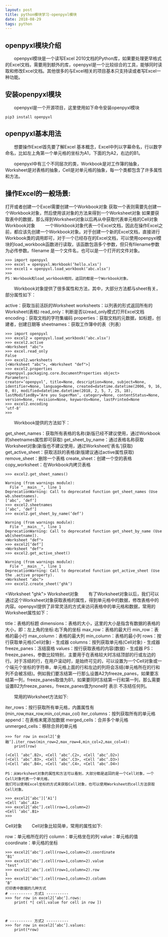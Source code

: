 ```yaml
---
layout: post
title: python模块学习-openpyxl模块
date: 2018-08-29 
tags: python    
---
```


## openpyxl模块介绍
　　openpyxl模块是一个读写Excel 2010文档的Python库，如果要处理更早格式的Excel文档，需要用到额外的库，openpyxl是一个比较综合的工具，能够同时读取和修改Excel文档。其他很多的与Excel相关的项目基本只支持读或者写Excel一种功能。

## 安装openpyxl模块
　　openpyxl是一个开源项目，这里使用如下命令安装openpyxl模块
```
pip3 install openpyxl
```
## openpyxl基本用法
　　想要操作Excel首先要了解Excel 基本概念，Excel中列以字幕命名，行以数字命名，比如左上角第一个单元格的坐标为A1，下面的为A2，右边的B1。

　　openpyxl中有三个不同层次的类，Workbook是对工作簿的抽象，Worksheet是对表格的抽象，Cell是对单元格的抽象，每一个类都包含了许多属性和方法。

## 操作Excel的一般场景:

打开或者创建一个Excel需要创建一个Workbook对象
获取一个表则需要先创建一个Workbook对象，然后使用该对象的方法来得到一个Worksheet对象
如果要获取表中的数据，那么得到Worksheet对象以后再从中获取代表单元格的Cell对象
Workbook对象
　　一个Workbook对象代表一个Excel文档，因此在操作Excel之前，都应该先创建一个Workbook对象。对于创建一个新的Excel文档，直接进行Workbook类的调用即可，对于一个已经存在的Excel文档，可以使用openpyxl模块的load_workbook函数进行读取，该函数包涵多个参数，但只有filename参数为必传参数。filename 是一个文件名，也可以是一个打开的文件对象。
```
>>> import openpyxl
>>> excel = openpyxl.Workbook(‘hello.xlxs‘)
>>> excel1 = openpyxl.load_workbook(‘abc.xlsx‘)
>>> 
PS：Workbook和load_workbook相同，返回的都是一个Workbook对象。
```
　　Workbook对象提供了很多属性和方法，其中，大部分方法都与sheet有关，部分属性如下：

active：获取当前活跃的Worksheet
worksheets：以列表的形式返回所有的Worksheet(表格)
read_only：判断是否以read_only模式打开Excel文档
encoding：获取文档的字符集编码
properties：获取文档的元数据，如标题，创建者，创建日期等
sheetnames：获取工作簿中的表（列表）

```
>>> import openpyxl
>>> excel2 = openpyxl.load_workbook(‘abc.xlsx‘)
>>> excel2.active
<Worksheet "abc">
>>> excel.read_only
False
>>> excel2.worksheets
[<Worksheet "abc">, <Worksheet "def">]
>>> excel2.properties
<openpyxl.packaging.core.DocumentProperties object>
Parameters:
creator=‘openpyxl‘, title=None, description=None, subject=None, identifier=None, language=None, created=datetime.datetime(2006, 9, 16, 0, 0), modified=datetime.datetime(2018, 2, 5, 7, 25, 18), lastModifiedBy=‘Are you SuperMan‘, category=None, contentStatus=None, version=None, revision=None, keywords=None, lastPrinted=None
>>> excel2.encoding
‘utf-8‘
>>> 
```
　　Workbook提供的方法如下：

get_sheet_names：获取所有表格的名称(新版已经不建议使用，通过Workbook的sheetnames属性即可获取)
get_sheet_by_name：通过表格名称获取Worksheet对象(新版也不建议使用，通过Worksheet[‘表名‘]获取)
get_active_sheet：获取活跃的表格(新版建议通过active属性获取)
remove_sheet：删除一个表格
create_sheet：创建一个空的表格
copy_worksheet：在Workbook内拷贝表格

```
>>> excel2.get_sheet_names()

Warning (from warnings module):
  File "__main__", line 1
DeprecationWarning: Call to deprecated function get_sheet_names (Use wb.sheetnames).
[‘abc‘, ‘def‘]
>>> excel2.sheetnames
[‘abc‘, ‘def‘]
>>> excel2.get_sheet_by_name(‘def‘)

Warning (from warnings module):
  File "__main__", line 1
DeprecationWarning: Call to deprecated function get_sheet_by_name (Use wb[sheetname]).
<Worksheet "def">
>>> excel2[‘def‘]
<Worksheet "def">
>>> excel2.get_active_sheet()

Warning (from warnings module):
  File "__main__", line 1
DeprecationWarning: Call to deprecated function get_active_sheet (Use the .active property).
<Worksheet "abc">
>>> excel2.create_sheet(‘ghk‘)
```
<Worksheet "ghk">
Worksheet对象
　　有了Worksheet对象以后，我们可以通过这个Worksheet对象获取表格的属性，得到单元格中的数据，修改表格中的内容。openpyxl提供了非常灵活的方式来访问表格中的单元格和数据，常用的Worksheet属性如下：

title：表格的标题
dimensions：表格的大小，这里的大小是指含有数据的表格的大小，即：左上角的坐标:右下角的坐标
max_row：表格的最大行
min_row：表格的最小行
max_column：表格的最大列
min_column：表格的最小列
rows：按行获取单元格(Cell对象) - 生成器
columns：按列获取单元格(Cell对象) - 生成器
freeze_panes：冻结窗格
values：按行获取表格的内容(数据)  - 生成器
PS：freeze_panes，参数比较特别，主要用于在表格较大时冻结顶部的行或左边的行。对于冻结的行，在用户滚动时，是始终可见的，可以设置为一个Cell对象或一个端元个坐标的字符串，单元格上面的行和左边的列将会冻结(单元格所在的行和列不会被冻结)。例如我们要冻结第一行那么设置A2为freeze_panes，如果要冻结第一列，freeze_panes取值为B1，如果要同时冻结第一行和第一列，那么需要设置B2为freeze_panes，freeze_panes值为none时 表示 不冻结任何列。

　　常用的Worksheet方法如下:

iter_rows：按行获取所有单元格，内置属性有(min_row,max_row,min_col,max_col)
iter_columns：按列获取所有的单元格
append：在表格末尾添加数据
merged_cells：合并多个单元格
unmerged_cells：移除合并的单元格

```
>>> for row in excel2[‘金融‘].iter_rows(min_row=2,max_row=4,min_col=2,max_col=4):
	print(row)

(<Cell ‘abc‘.B2>, <Cell ‘abc‘.C2>, <Cell ‘abc‘.D2>)
(<Cell ‘abc‘.B3>, <Cell ‘abc‘.C3>, <Cell ‘abc‘.D3>)
(<Cell ‘abc‘.B4>, <Cell ‘abc‘.C4>, <Cell ‘abc‘.D4>)

PS：从Worksheet对象的属性和方法可以看到，大部分都是返回的是一个Cell对象，一个Cell对象代表一个单元格，
我们可以使用Excel坐标的方式来获取Cell对象，也可以使用Worksheet的cell方法获取Cell对象。

>>> excel2[‘abc‘][‘A1‘]
<Cell ‘abc‘.A1>
>>> excel2[‘abc‘].cell(row=1,column=2)
<Cell ‘abc‘.B1>
>>> 
```
Cell对象
　　Cell对象比较简单，常用的属性如下:

row：单元格所在的行
column：单元格坐在的列
value：单元格的值
coordinate：单元格的坐标
```
>>> excel2[‘abc‘].cell(row=1,column=2).coordinate
‘B1‘
>>> excel2[‘abc‘].cell(row=1,column=2).value
‘test‘
>>> excel2[‘abc‘].cell(row=1,column=2).row
1
>>> excel2[‘abc‘].cell(row=1,column=2).column
‘B‘
打印表中数据的几种方式
# ---------- 方式1 ----------
>>> for row in excel2[‘abc‘].rows:
	print( *[ cell.value for cell in row ])



# ---------- 方式2 ----------
>>> for row in excel2[‘abc‘].values:
	print(*row)
```
